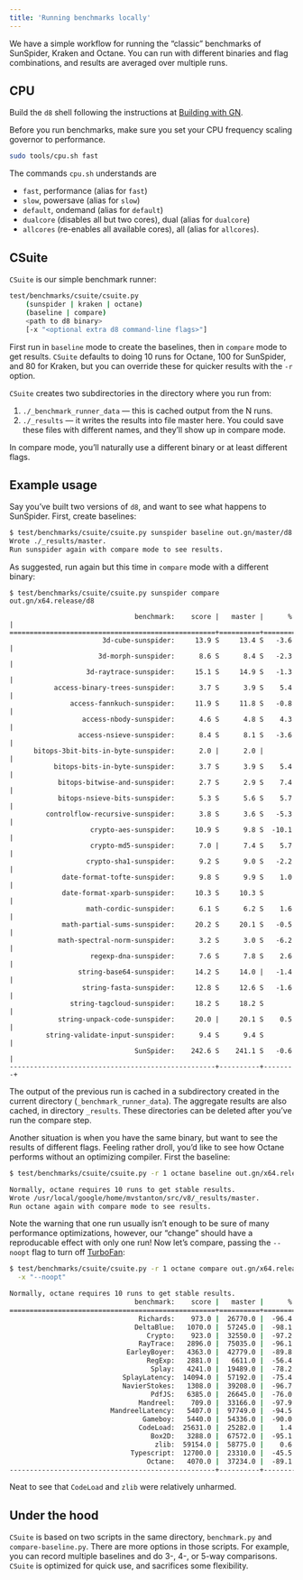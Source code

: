 ```yaml
---
title: 'Running benchmarks locally'
---
```

We have a simple workflow for running the “classic” benchmarks of SunSpider, Kraken and Octane. You can run with different binaries and flag combinations, and results are averaged over multiple runs.

## CPU

Build the `d8` shell following the instructions at [Building with GN](/docs/build-gn).

Before you run benchmarks, make sure you set your CPU frequency scaling governor to performance.

```bash
sudo tools/cpu.sh fast
```

The commands `cpu.sh` understands are

- `fast`, performance (alias for `fast`)
- `slow`, powersave (alias for `slow`)
- `default`, ondemand (alias for `default`)
- `dualcore` (disables all but two cores), dual (alias for `dualcore`)
- `allcores` (re-enables all available cores), all (alias for `allcores`).

## CSuite

`CSuite` is our simple benchmark runner:

```bash
test/benchmarks/csuite/csuite.py
    (sunspider | kraken | octane)
    (baseline | compare)
    <path to d8 binary>
    [-x "<optional extra d8 command-line flags>"]
```

First run in `baseline` mode to create the baselines, then in `compare` mode to get results. `CSuite` defaults to doing 10 runs for Octane, 100 for SunSpider, and 80 for Kraken, but you can override these for quicker results with the `-r` option.

`CSuite` creates two subdirectories in the directory where you run from:

1. `./_benchmark_runner_data` — this is cached output from the N runs.
1. `./_results` — it writes the results into file master here. You could save these
  files with different names, and they’ll show up in compare mode.

In compare mode, you’ll naturally use a different binary or at least different flags.

## Example usage

Say you’ve built two versions of `d8`, and want to see what happens to SunSpider. First, create baselines:

```bash
$ test/benchmarks/csuite/csuite.py sunspider baseline out.gn/master/d8
Wrote ./_results/master.
Run sunspider again with compare mode to see results.
```

As suggested, run again but this time in `compare` mode with a different binary:

```
$ test/benchmarks/csuite/csuite.py sunspider compare out.gn/x64.release/d8

                               benchmark:    score |   master |      % |
===================================================+==========+========+
                       3d-cube-sunspider:     13.9 S     13.4 S   -3.6 |
                      3d-morph-sunspider:      8.6 S      8.4 S   -2.3 |
                   3d-raytrace-sunspider:     15.1 S     14.9 S   -1.3 |
           access-binary-trees-sunspider:      3.7 S      3.9 S    5.4 |
               access-fannkuch-sunspider:     11.9 S     11.8 S   -0.8 |
                  access-nbody-sunspider:      4.6 S      4.8 S    4.3 |
                 access-nsieve-sunspider:      8.4 S      8.1 S   -3.6 |
      bitops-3bit-bits-in-byte-sunspider:      2.0 |      2.0 |        |
           bitops-bits-in-byte-sunspider:      3.7 S      3.9 S    5.4 |
            bitops-bitwise-and-sunspider:      2.7 S      2.9 S    7.4 |
            bitops-nsieve-bits-sunspider:      5.3 S      5.6 S    5.7 |
         controlflow-recursive-sunspider:      3.8 S      3.6 S   -5.3 |
                    crypto-aes-sunspider:     10.9 S      9.8 S  -10.1 |
                    crypto-md5-sunspider:      7.0 |      7.4 S    5.7 |
                   crypto-sha1-sunspider:      9.2 S      9.0 S   -2.2 |
             date-format-tofte-sunspider:      9.8 S      9.9 S    1.0 |
             date-format-xparb-sunspider:     10.3 S     10.3 S        |
                   math-cordic-sunspider:      6.1 S      6.2 S    1.6 |
             math-partial-sums-sunspider:     20.2 S     20.1 S   -0.5 |
            math-spectral-norm-sunspider:      3.2 S      3.0 S   -6.2 |
                    regexp-dna-sunspider:      7.6 S      7.8 S    2.6 |
                 string-base64-sunspider:     14.2 S     14.0 |   -1.4 |
                  string-fasta-sunspider:     12.8 S     12.6 S   -1.6 |
               string-tagcloud-sunspider:     18.2 S     18.2 S        |
            string-unpack-code-sunspider:     20.0 |     20.1 S    0.5 |
         string-validate-input-sunspider:      9.4 S      9.4 S        |
                               SunSpider:    242.6 S    241.1 S   -0.6 |
---------------------------------------------------+----------+--------+
```

The output of the previous run is cached in a subdirectory created in the current directory (`_benchmark_runner_data`). The aggregate results are also cached, in directory `_results`. These directories can be deleted after you’ve run the compare step.

Another situation is when you have the same binary, but want to see the results of different flags. Feeling rather droll, you’d like to see how Octane performs without an optimizing compiler. First the baseline:

```bash
$ test/benchmarks/csuite/csuite.py -r 1 octane baseline out.gn/x64.release/d8

Normally, octane requires 10 runs to get stable results.
Wrote /usr/local/google/home/mvstanton/src/v8/_results/master.
Run octane again with compare mode to see results.
```

Note the warning that one run usually isn’t enough to be sure of many performance optimizations, however, our “change” should have a reproducable effect with only one run! Now let’s compare, passing the `--noopt` flag to turn off [TurboFan](/docs/turbofan):

```bash
$ test/benchmarks/csuite/csuite.py -r 1 octane compare out.gn/x64.release/d8 \
  -x "--noopt"

Normally, octane requires 10 runs to get stable results.
                               benchmark:    score |   master |      % |
===================================================+==========+========+
                                Richards:    973.0 |  26770.0 |  -96.4 |
                               DeltaBlue:   1070.0 |  57245.0 |  -98.1 |
                                  Crypto:    923.0 |  32550.0 |  -97.2 |
                                RayTrace:   2896.0 |  75035.0 |  -96.1 |
                             EarleyBoyer:   4363.0 |  42779.0 |  -89.8 |
                                  RegExp:   2881.0 |   6611.0 |  -56.4 |
                                   Splay:   4241.0 |  19489.0 |  -78.2 |
                            SplayLatency:  14094.0 |  57192.0 |  -75.4 |
                            NavierStokes:   1308.0 |  39208.0 |  -96.7 |
                                   PdfJS:   6385.0 |  26645.0 |  -76.0 |
                                Mandreel:    709.0 |  33166.0 |  -97.9 |
                         MandreelLatency:   5407.0 |  97749.0 |  -94.5 |
                                 Gameboy:   5440.0 |  54336.0 |  -90.0 |
                                CodeLoad:  25631.0 |  25282.0 |    1.4 |
                                   Box2D:   3288.0 |  67572.0 |  -95.1 |
                                    zlib:  59154.0 |  58775.0 |    0.6 |
                              Typescript:  12700.0 |  23310.0 |  -45.5 |
                                  Octane:   4070.0 |  37234.0 |  -89.1 |
---------------------------------------------------+----------+--------+
```

Neat to see that `CodeLoad` and `zlib` were relatively unharmed.

## Under the hood

`CSuite` is based on two scripts in the same directory, `benchmark.py` and `compare-baseline.py`. There are more options in those scripts. For example, you can record multiple baselines and do 3-, 4-, or 5-way comparisons. `CSuite` is optimized for quick use, and sacrifices some flexibility.
